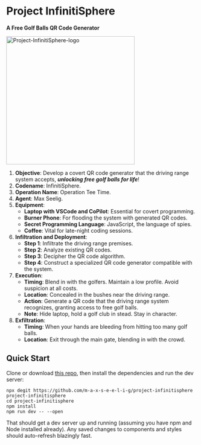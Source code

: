 # Project InfinitiSphere
**A Free Golf Balls QR Code Generator**

<img src="https://github.com/m-a-x-s-e-e-l-i-g/project-infinitisphere/assets/7907436/09291a1d-29ab-4878-b447-ee136bc235ba" alt="Project-InfinitiSphere-logo" height=340/>

1. **Objective**: Develop a covert QR code generator that the driving range system accepts, ___unlocking free golf balls for life___!
2. **Codename**: InfinitiSphere.
3. **Operation Name**: Operation Tee Time.
3. **Agent**: Max Seelig.
5. **Equipment**:
    - **Laptop with VSCode and CoPilot**: Essential for covert programming.
    - **Burner Phone**: For flooding the system with generated QR codes.
    - **Secret Programming Language**: JavaScript, the language of spies.
    - **Coffee**: Vital for late-night coding sessions.
6. **Infiltration and Deployment**:
    - **Step 1**: Infiltrate the driving range premises.
    - **Step 2**: Analyze existing QR codes.
    - **Step 3**: Decipher the QR code algorithm.
    - **Step 4**: Construct a specialized QR code generator compatible with the system.
7. **Execution**:
    - **Timing**: Blend in with the golfers. Maintain a low profile. Avoid suspicion at all costs.
    - **Location**: Concealed in the bushes near the driving range.
    - **Action**: Generate a QR code that the driving range system recognizes, granting access to free golf balls.
    - **Note**: Hide laptop, hold a golf club in stead. Stay in character.
9. **Exfiltration**:
    - **Timing**: When your hands are bleeding from hitting too many golf balls.
    - **Location**: Exit through the main gate, blending in with the crowd.

## Quick Start
Clone or download [this repo](https://github.com/m-a-x-s-e-e-l-i-g/project-infinitisphere), then install the dependencies and run the dev server:

```
npx degit https://github.com/m-a-x-s-e-e-l-i-g/project-infinitisphere project-infinitisphere
cd project-infinitisphere
npm install
npm run dev -- --open
```

That should get a dev server up and running (assuming you have npm and Node installed already). Any saved changes to components and styles should auto-refresh blazingly fast.
